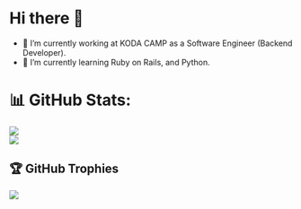 # Hi there 👋
- 🔭 I’m currently working at KODA CAMP as a Software Engineer (Backend Developer).
- 🌱 I’m currently learning Ruby on Rails, and Python.

# 📊 GitHub Stats:
![](https://github-readme-streak-stats.herokuapp.com/?user=markcgarjas&theme=dark&hide_border=false)<br/>
![](https://github-readme-stats.vercel.app/api/top-langs/?username=markcgarjas&theme=dark&hide_border=false&include_all_commits=true&count_private=false&layout=compact)

## 🏆 GitHub Trophies
![](https://github-profile-trophy.vercel.app/?username=markcgarjas&theme=radical&no-frame=true&no-bg=false&margin-w=4)
<!--
**markcgarjas/markcgarjas** is a ✨ _special_ ✨ repository because its `README.md` (this file) appears on your GitHub profile.

Here are some ideas to get you started:

- 🔭 I’m currently working on ...
- 🌱 I’m currently learning ...
- 👯 I’m looking to collaborate on ...
- 🤔 I’m looking for help with ...
- 💬 Ask me about ...
- 📫 How to reach me: ...
- 😄 Pronouns: ...
- ⚡ Fun fact: ...
-->
